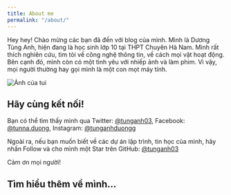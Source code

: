 ```yaml
---
title: About me
permalink: "/about/"
---
```


Hey hey! Chào mừng các bạn đã đến với blog của mình. Mình là Dương Tùng Anh, hiện đang là học sinh lớp 10 tại THPT Chuyên Hà Nam. Mình rất thích nghiên cứu, tìm tòi về công nghệ thông tin, về cách mọi vật hoạt động. Bên cạnh đó, mình còn có một tình yêu với nhiếp ảnh và làm phim. Vì vậy, mọi người thường hay gọi mình là một con mọt máy tính.

![Ảnh của tui](/img/wt.jpg "Ảnh của tui")



## Hãy cùng kết nối!

Bạn có thể tìm thấy mình qua Twitter: [@tunganh03](https://twitter.com/tunganh03), Facebook: [@tunna.duong](https://facebook.com/tunna.duong), Instagram: [@tunganhduongg](https://instagram.com/tunganhduongg)

Ngoài ra, nếu bạn muốn biết về các dự án lập trình, tin học của mình, hãy nhấn Follow và cho mình một Star trên GitHub: [@tunganh03](https://github.com/tunganh03)

Cảm ơn mọi người!

## Tìm hiểu thêm về mình...


